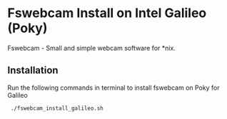 # Fswebcam Install on Intel Galileo (Poky)

Fswebcam - Small and simple webcam software for *nix.

## Installation

Run the following commands in terminal to install fswebcam on Poky for Galileo

```bash
 ./fswebcam_install_galileo.sh
```
